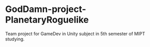# GodDamn-project-PlanetaryRoguelike
Team project for GameDev in Unity subject in 5th semester of MIPT studying.
